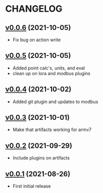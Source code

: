 # CHANGELOG
## [v0.0.6](https://github.com/NubeIO/flow-framework/tree/v0.0.6) (2021-10-05)
- Fix bug on action write

## [v0.0.5](https://github.com/NubeIO/flow-framework/tree/v0.0.5) (2021-10-05)
- Added point calc's, units, and eval
- clean up on lora and modbus plugins

## [v0.0.4](https://github.com/NubeIO/flow-framework/tree/v0.0.4) (2021-10-02)
- Added git plugin and updates to modbus

## [v0.0.3](https://github.com/NubeIO/flow-framework/tree/v0.0.3) (2021-10-01)
- Make that artifacts working for armv7

## [v0.0.2](https://github.com/NubeIO/flow-framework/tree/v0.0.2) (2021-09-29)
- Include plugins on artifacts

## [v0.0.1](https://github.com/NubeIO/flow-framework/tree/v0.0.1) (2021-08-26)
- First initial release

